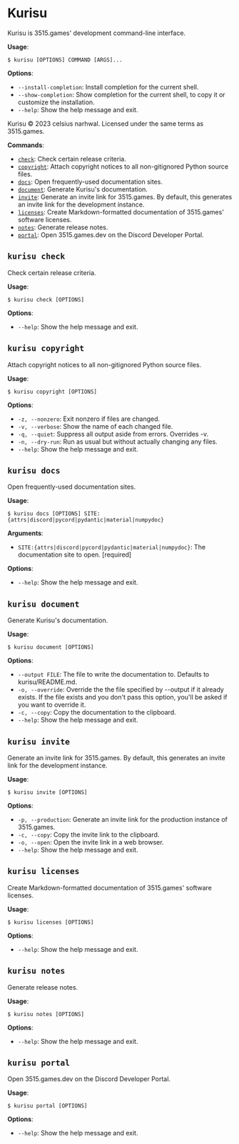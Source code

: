 # Kurisu

Kurisu is 3515.games' development command-line interface.

**Usage**:

```console
$ kurisu [OPTIONS] COMMAND [ARGS]...
```

**Options**:

- `--install-completion`: Install completion for the current shell.
- `--show-completion`: Show completion for the current shell, to copy it or customize the installation.
- `--help`: Show the help message and exit.

Kurisu © 2023 celsius narhwal. Licensed under the same terms as 3515.games.

**Commands**:

- [`check`](#kurisu-check): Check certain release criteria.
- [`copyright`](#kurisu-copyright): Attach copyright notices to all non-gitignored Python source files.
- [`docs`](#kurisu-docs): Open frequently-used documentation sites.
- [`document`](#kurisu-document): Generate Kurisu's documentation.
- [`invite`](#kurisu-invite): Generate an invite link for 3515.games. By default, this generates an invite link for the development instance.
- [`licenses`](#kurisu-licenses): Create Markdown-formatted documentation of 3515.games' software licenses.
- [`notes`](#kurisu-notes): Generate release notes.
- [`portal`](#kurisu-portal): Open 3515.games.dev on the Discord Developer Portal.

## `kurisu check`

Check certain release criteria.

**Usage**:

```console
$ kurisu check [OPTIONS]
```

**Options**:

- `--help`: Show the help message and exit.

## `kurisu copyright`

Attach copyright notices to all non-gitignored Python source files.

**Usage**:

```console
$ kurisu copyright [OPTIONS]
```

**Options**:

- `-z, --nonzero`: Exit nonzero if files are changed.
- `-v, --verbose`: Show the name of each changed file.
- `-q, --quiet`: Suppress all output aside from errors. Overrides -v.
- `-n, --dry-run`: Run as usual but without actually changing any files.
- `--help`: Show the help message and exit.

## `kurisu docs`

Open frequently-used documentation sites.

**Usage**:

```console
$ kurisu docs [OPTIONS] SITE:{attrs|discord|pycord|pydantic|material|numpydoc}
```

**Arguments**:

- `SITE:{attrs|discord|pycord|pydantic|material|numpydoc}`: The documentation site to open. [required]

**Options**:

- `--help`: Show the help message and exit.

## `kurisu document`

Generate Kurisu's documentation.

**Usage**:

```console
$ kurisu document [OPTIONS]
```

**Options**:

- `--output FILE`: The file to write the documentation to. Defaults to kurisu/README.md.
- `-o, --override`: Override the the file specified by --output if it already exists. If the file exists and you don't pass this option, you'll be asked if you want to override it.
- `-c, --copy`: Copy the documentation to the clipboard.
- `--help`: Show the help message and exit.

## `kurisu invite`

Generate an invite link for 3515.games. By default, this generates an invite link for the development instance.

**Usage**:

```console
$ kurisu invite [OPTIONS]
```

**Options**:

- `-p, --production`: Generate an invite link for the production instance of 3515.games.
- `-c, --copy`: Copy the invite link to the clipboard.
- `-o, --open`: Open the invite link in a web browser.
- `--help`: Show the help message and exit.

## `kurisu licenses`

Create Markdown-formatted documentation of 3515.games' software licenses.

**Usage**:

```console
$ kurisu licenses [OPTIONS]
```

**Options**:

- `--help`: Show the help message and exit.

## `kurisu notes`

Generate release notes.

**Usage**:

```console
$ kurisu notes [OPTIONS]
```

**Options**:

- `--help`: Show the help message and exit.

## `kurisu portal`

Open 3515.games.dev on the Discord Developer Portal.

**Usage**:

```console
$ kurisu portal [OPTIONS]
```

**Options**:

- `--help`: Show the help message and exit.
